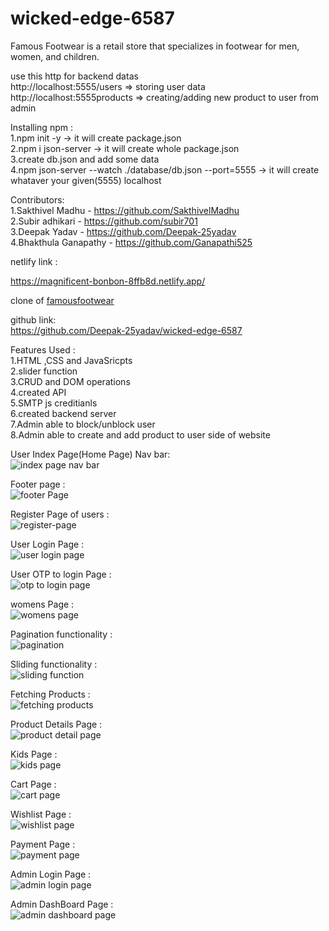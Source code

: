 # wicked-edge-6587

Famous Footwear is a retail store that specializes in footwear for men, women, and children. <br>

use this http for backend datas <br>
http://localhost:5555/users => storing user data <br>
http://localhost:5555products => creating/adding new product to user from admin <br>

Installing npm :<br>
1.npm init -y -> it will create package.json <br>
2.npm i json-server -> it will create whole package.json<br>
3.create db.json and add some data<br>
4.npm json-server --watch ./database/db.json --port=5555 -> it will create whataver your given(5555) localhost

Contributors: <br>
1.Sakthivel Madhu - https://github.com/SakthivelMadhu <br>
2.Subir adhikari - https://github.com/subir701 <br>
3.Deepak Yadav - https://github.com/Deepak-25yadav <br>
4.Bhakthula Ganapathy - https://github.com/Ganapathi525 <br>

netlify link : <br>

https://magnificent-bonbon-8ffb8d.netlify.app/   <br>

clone of [famousfootwear](https://www.famousfootwear.com/) <br>

github link: <br>
https://github.com/Deepak-25yadav/wicked-edge-6587   <br>


Features Used : <br>
1.HTML ,CSS and JavaSricpts <br>
2.slider function <br>
3.CRUD and DOM operations <br>
4.created API <br>
5.SMTP js creditianls <br>
6.created backend server <br>
7.Admin able to block/unblock user  <br>
8.Admin able to create and add product to user side of website <br> 



User Index Page(Home Page) Nav bar: <br>
![index page nav bar](https://user-images.githubusercontent.com/62326876/213937765-1cb6cf5e-157d-40ad-82f8-955a530b025a.png) <br>

Footer page : <br>
![footer Page](https://user-images.githubusercontent.com/62326876/213937788-20021385-3487-45d2-9e39-0538aa97daa3.png) <br>

Register Page of users : <br>
![register-page](https://user-images.githubusercontent.com/62326876/213937813-551c7d5e-a2d3-4808-956c-f41b581415f6.png) <br>

User Login Page : <br>
![user login page](https://user-images.githubusercontent.com/62326876/213937831-0e703793-89d8-4ad4-8ae8-a8d94f31e8b5.png) <br>

User OTP to login Page : <br>
![otp to login page](https://user-images.githubusercontent.com/62326876/213937851-91cd3ec3-3909-4a6d-bc17-f3122678bfdd.png) <br>

womens Page : <br>
![womens page](https://user-images.githubusercontent.com/62326876/213937875-dd0b390d-ec6d-4278-872c-32e7bab51492.png) <br>

Pagination functionality : <br>
![pagination](https://user-images.githubusercontent.com/62326876/213937899-cc492031-d09c-41f6-899a-e3b317edc706.png) <br>

Sliding functionality : <br>
![sliding function](https://user-images.githubusercontent.com/62326876/213937922-b545bfdc-e234-4d5b-affe-23d5c4465206.png) <br>

Fetching Products : <br>
![fetching products](https://user-images.githubusercontent.com/62326876/213937954-7691ff39-38ea-4749-b22a-160d68ac69ce.png) <br>

Product Details Page : <br>
![product detail page](https://user-images.githubusercontent.com/62326876/213937983-c9c73f52-ad5a-474e-a1a6-3fe493ae60b7.png) <br>

Kids Page : <br>
![kids page](https://user-images.githubusercontent.com/62326876/213938000-7d896cbc-2060-4f62-bca1-e84f055e93a6.png) <br>

Cart Page : <br>
![cart page](https://user-images.githubusercontent.com/62326876/213938026-be66dbf1-bb37-4e6c-98bd-b2982aa04ff1.png) <br>

Wishlist Page : <br>
![wishlist page](https://user-images.githubusercontent.com/62326876/213938043-53fbcd3c-ee3b-4380-b696-44f9afaff1e1.png) <br>

Payment Page : <br>
![payment page](https://user-images.githubusercontent.com/62326876/213938060-4aa988b0-82a0-40c6-9a21-288a77930daa.png) <br>

Admin Login Page : <br>
![admin login page](https://user-images.githubusercontent.com/62326876/213938079-51eb625e-5497-4f11-9f4a-21b5fbb4cf33.png) <br>

Admin DashBoard Page : <br>
![admin dashboard page](https://user-images.githubusercontent.com/62326876/213938098-e6f72875-abda-4cbe-8880-b8e846472ab0.png) <br>






